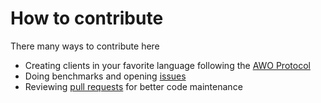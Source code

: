 # How to contribute


There many ways to contribute here

- Creating clients in your favorite language following the [AWO Protocol](/awo-protocol)
- Doing benchmarks and opening [issues](https://github.com/roqueando/oju/issues)
- Reviewing [pull requests](https://github.com/roqueando/oju/pulls) for better code maintenance
